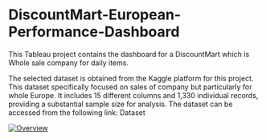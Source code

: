 # DiscountMart-European-Performance-Dashboard
This Tableau project contains the dashboard for a DiscountMart which is Whole sale company for daily items.


The selected dataset is obtained from the Kaggle platform for this project. This dataset specifically focused on sales of company but particularly for whole Europe. It includes 15 different columns and 1,330 individual records, providing a substantial sample size for analysis. The dataset can be accessed from the following link: Dataset


<div class='tableauPlaceholder' id='viz1720567197974' style='position: relative'><noscript><a href='#'><img alt='Overview ' src='https:&#47;&#47;public.tableau.com&#47;static&#47;images&#47;Di&#47;DiscountMart_Dashboard_17200502287360&#47;Overview&#47;1_rss.png' style='border: none' /></a></noscript><object class='tableauViz'  style='display:none;'><param name='host_url' value='https%3A%2F%2Fpublic.tableau.com%2F' /> <param name='embed_code_version' value='3' /> <param name='site_root' value='' /><param name='name' value='DiscountMart_Dashboard_17200502287360&#47;Overview' /><param name='tabs' value='no' /><param name='toolbar' value='yes' /><param name='static_image' value='https:&#47;&#47;public.tableau.com&#47;static&#47;images&#47;Di&#47;DiscountMart_Dashboard_17200502287360&#47;Overview&#47;1.png' /> <param name='animate_transition' value='yes' /><param name='display_static_image' value='yes' /><param name='display_spinner' value='yes' /><param name='display_overlay' value='yes' /><param name='display_count' value='yes' /><param name='language' value='en-US' /></object></div>                <script type='text/javascript'>                    var divElement = document.getElementById('viz1720567197974');                    var vizElement = divElement.getElementsByTagName('object')[0];                    if ( divElement.offsetWidth > 800 ) { vizElement.style.width='1366px';vizElement.style.height='795px';} else if ( divElement.offsetWidth > 500 ) { vizElement.style.width='1366px';vizElement.style.height='795px';} else { vizElement.style.width='100%';vizElement.style.height='2977px';}                     var scriptElement = document.createElement('script');                    scriptElement.src = 'https://public.tableau.com/javascripts/api/viz_v1.js';                    vizElement.parentNode.insertBefore(scriptElement, vizElement);                </script>

